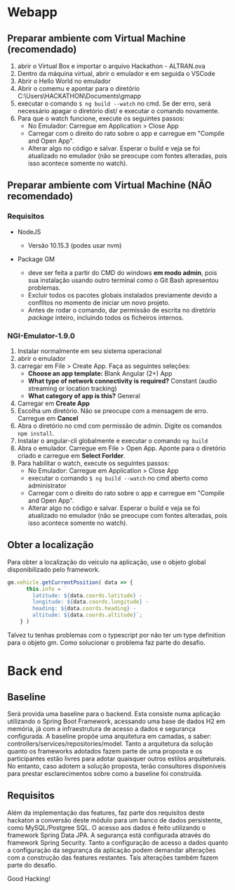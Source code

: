 # Webapp

## Preparar ambiente com Virtual Machine (recomendado)

1. abrir o Virtual Box e importar o arquivo Hackathon - ALTRAN.ova
1. Dentro da máquina virtual, abrir o emulador e em seguida o VSCode
1. Abrir o Hello World no emulador
1. Abrir o comemu e apontar para o diretório C:\Users\HACKATHON\Documents\gmapp
1. executar o comando `$ ng build --watch` no cmd. Se der erro, será necessário apagar o diretório dist/ e executar o comando novamente.
1. Para que o watch funcione, execute os seguintes passos:
    - No Emulador: Carregue em Application > Close App
    - Carregar com o direito do rato sobre o app e carregue em "Compile and Open App". 
    - Alterar algo no código e salvar. Esperar o build e veja se foi atualizado no emulador (não se preocupe com fontes alteradas, pois isso acontece somente no watch).



## Preparar ambiente com Virtual Machine (NÃO recomendado)

### Requisitos

- NodeJS
  - Versão 10.15.3 (podes usar nvm)

- Package GM
  - deve ser feita a partir do CMD do windows **em modo admin**, pois sua instalação usando outro terminal como o Git Bash apresentou problemas.
  - Excluir todos os pacotes globais instalados previamente devido a conflitos no momento de iniciar um novo projeto.
  - Antes de rodar o comando, dar permissão de escrita no diretório *package* inteiro, incluindo todos os ficheiros internos.



### NGI-Emulator-1.9.0
  1. Instalar normalmente em seu sistema operacional
  1. abrir o emulador
  1. carregar em File > Create App. Faça as seguintes seleções:
      - **Choose an app template:** Blank Angular (2+) App
      - **What type of network connectivity is required?** Constant (audio streaming or location tracking)
      - **What category of app is this?** General
  1. Carregar em **Create App**
  1. Escolha um diretório. Não se preocupe com a mensagem de erro. Carregue em **Cancel**
  1. Abra o diretório no cmd com permissão de admin. Digite os comandos `npm install`.
  1. Instalar o angular-cli globalmente e executar o comando `ng build`
  1. Abra o emulador. Carregue em File > Open App. Aponte para o diretório criado e carregue em **Select Forlder**.
  1. Para habilitar o watch, execute os seguintes passos:
      - No Emulador: Carregue em Application > Close App
      - executar o comando `$ ng build --watch` no cmd aberto como administrator
      - Carregar com o direito do rato sobre o app e carregue em "Compile and Open App". 
      - Alterar algo no código e salvar. Esperar o build e veja se foi atualizado no emulador (não se preocupe com fontes alteradas, pois isso acontece somente no watch).

## Obter a localização

Para obter a localização do veículo na aplicação, use o objeto global disponibilizado pelo framework.

```js
gm.vehicle.getCurrentPosition( data => {
      this.info = `
        latitude: ${data.coords.latitude} -
        longitude: ${data.coords.longitude} -
        heading: ${data.coords.heading} -
        altitude: ${data.coords.altitude}`;
    } )
```
Talvez tu tenhas problemas com o typescript por não ter um type definition para o objeto gm. Como solucionar o problema faz parte do desafio.

# Back end

## Baseline

Será provida uma baseline para o backend. Esta consiste numa aplicação utilizando o Spring Boot Framework, acessando uma base de dados H2 em memória, já com a infraestrutura de acesso a dados e segurança configurada. A baseline propõe uma arquitetura em camadas, a saber: controllers/services/repositories/model. Tanto a arquitetura da solução quanto os frameworks adotados fazem parte de uma proposta e os participantes estão livres para adotar quaisquer outros estilos arquiteturais. No entanto, caso adotem a solução proposta, terão consultores disponíveis para prestar esclarecimentos sobre como a baseline foi construída.

## Requisitos

Além da implementação das features, faz parte dos requisitos deste hackaton a conversão deste módulo para um banco de dados persistente, como MySQL/Postgree SQL. O acesso aos dados é feito utilizando o framework Spring Data JPA. A segurança está configurada através do framework Spring Security. Tanto a configuração de acesso a dados quanto a configuração da segurança da aplicação podem demandar alterações com a construção das features restantes. Tais alterações também fazem parte do desafio.

Good Hacking!


